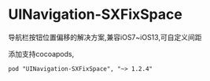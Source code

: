 # UINavigation-SXFixSpace
导航栏按钮位置偏移的解决方案,兼容iOS7~iOS13,可自定义间距

添加支持cocoapods,

```
pod "UINavigation-SXFixSpace", "~> 1.2.4"
```

